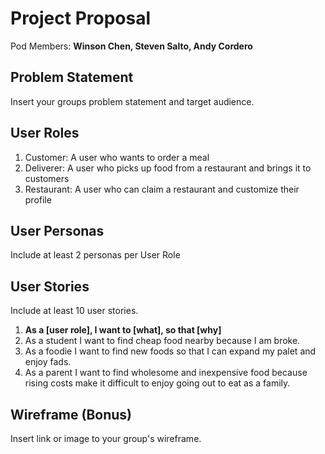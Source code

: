 # Project Proposal

Pod Members: **Winson Chen, Steven Salto, Andy Cordero**

## Problem Statement

Insert your groups problem statement and target audience.

## User Roles

1. Customer: A user who wants to order a meal
2. Deliverer: A user who picks up food from a restaurant and brings it to customers
3. Restaurant: A user who can claim a restaurant and customize their profile

## User Personas

Include at least 2 personas per User Role

## User Stories

Include at least 10 user stories.

1. **As a [user role], I want to [what], so that [why]**
2. As a student I want to find cheap food nearby because I am broke.
3. As a foodie I want to find new foods so that I can expand my palet and enjoy fads.
4. As a parent I want to find wholesome and inexpensive food because rising costs make it difficult to enjoy going out to eat as a family.

## Wireframe (Bonus)

Insert link or image to your group's wireframe. 
